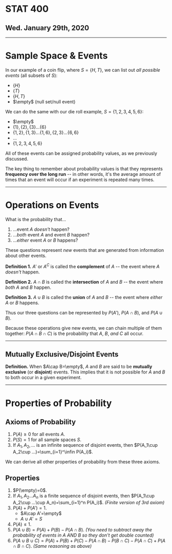 # STAT 400
## Wed. January 29th, 2020
----

# Sample Space & Events

In our example of a coin flip, where $S=\{H,T\}$, we can list out _all possible events_ (all subsets of $S$):
* $\{H\}$
* $\{T\}$
* $\{H,T\}$
* $\empty$ (null set/null event)

We can do the same with our die roll example, $S=\{1,2,3,4,5,6\}$:
* $\empty$
* $\{1\}, \{2\}, \{3\}...\{6\}$
* $\{1,2\}, \{1,3\}... \{1,6\},\{2,3\}...\{6,6\}$
* $...$
* $\{1,2,3,4,5,6\}$

All of these events can be assigned probability values, as we previously discussed.

The key thing to remember about probability values is that they represents __frequency over the long run__ -- in other words, it's the average amount of times that an event will occur if an experiment is repeated many times.

---
# Operations on Events
What is the probability that...
1. ...event $A$ _doesn't_ happen?
2. ..._both_ event $A$ and event $B$ happen?
3. ..._either_ event $A$ or $B$ happens?

These questions represent _new_ events that are generated from information about other events.

__Definition 1.__ $A'$ or $A^C$ is called the __complement__ of $A$ -- the event where $A$ _doesn't_ happen.

__Definition 2.__ $A\cap B$ is called the __intersection__ of $A$ and $B$ -- the event where _both_ $A$ and $B$ happen.

__Definition 3.__ $A\cup B$ is called the __union__ of $A$ and $B$ -- the event where _either_ $A$ or $B$ happens.

Thus our three questions can be represented by $P(A')$, $P(A\cap B)$, and $P(A\cup B)$.

Because these operations give new events, we can chain multiple of them together: $P(A\cap B\cap C)$ is the probability that $A$, $B$, _and_ $C$ all occur.

---
## Mutually Exclusive/Disjoint Events
__Definition.__ When $A\cap B=\empty$, $A$ and $B$ are said to be __mutually exclusive__ (or __disjoint__) events. This implies that it is not possible for $A$ and $B$ to both occur in a given experiment.

---
# Properties of Probability

## Axioms of Probability
1. $P(A)\ge 0$ for all events $A$.
2. $P(S)=1$ for all sample spaces $S$.
3. If $A_1,A_2,...$ is an infinite sequence of disjoint events, then $P(A_1\cup A_2\cup ...)=\sum_{i=1}^\infin P(A_i)$.

We can derive all other properties of probability from these three axioms.

## Properties
1. $P(\empty)=0$.
2. If $A_1,A_2...A_n$ is a finite sequence of disjoint events, then $P(A_1\cup A_2\cup ...\cup A_n)=\sum_{i=1}^n P(A_i)$. _(Finite version of 3rd axiom)_
3. $P(A)+P(A')=1$.
    * $A\cap A'=\empty$
    * $A\cup A'=S$
4. $P(A) \le 1$.
5. $P(A\cup B)=P(A)+P(B)-P(A\cap B)$. _(You need to subtract away the probability of events in $A$ AND $B$ so they don't get double counted)_
6. $P(A\cup B\cup C)=P(A)+P(B)+P(C)-P(A\cap B)-P(B\cap C)-P(A\cap C)+P(A\cap B\cap C)$. _(Same reasoning as above)_